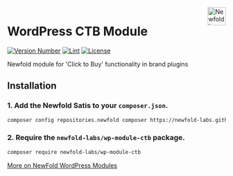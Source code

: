 <a href="https://newfold.com/" target="_blank">
    <img src="https://newfold.com/content/experience-fragments/newfold/site-header/master/_jcr_content/root/header/logo.coreimg.svg/1621395071423/newfold-digital.svg" alt="Newfold Logo" title="Newfold Digital" align="right" 
height="42" />
</a>

# WordPress CTB Module

[![Version Number](https://img.shields.io/github/v/release/newfold-labs/wp-module-ctb?color=21a0ed&labelColor=333333)](https://github.com/newfold-labs/wp-module-ctb/releases)
[![Lint](https://github.com/newfold-labs/wp-module-ctb/actions/workflows/lint.yml/badge.svg?branch=main)](https://github.com/newfold-labs/wp-module-ctb/actions/workflows/lint.yml)
[![License](https://img.shields.io/github/license/newfold-labs/wp-module-ctb?labelColor=333333&color=666666)](https://raw.githubusercontent.com/newfold-labs/wp-module-ctb/master/LICENSE)

Newfold module for 'Click to Buy' functionality in brand plugins

## Installation

### 1. Add the Newfold Satis to your `composer.json`.

 ```bash
 composer config repositories.newfold composer https://newfold-labs.github.io/satis
 ```

### 2. Require the `newfold-labs/wp-module-ctb` package.

 ```bash
 composer require newfold-labs/wp-module-ctb
 ```

[More on NewFold WordPress Modules](https://github.com/newfold-labs/wp-module-loader)
